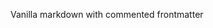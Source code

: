 <!-- ---
title: Vanilla
description: Vanilla description.
nav: 1
--- -->

<!-- update3 -->

Vanilla markdown with commented frontmatter
